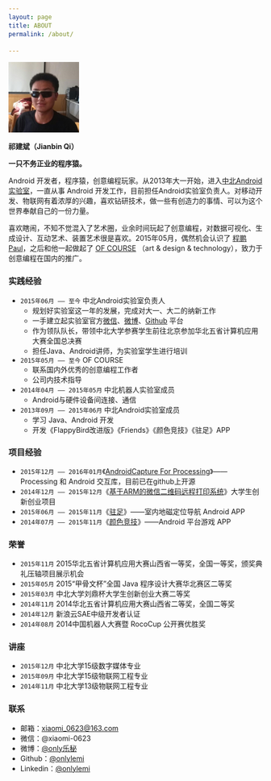 ```yaml
---
layout: page
title: ABOUT
permalink: /about/

---
```


![MyPhoto](https://raw.githubusercontent.com/onlylemi/onlylemi.github.io/master/assets/images/logo1.png)

**祁建斌（Jianbin Qi）**

**一只不务正业的程序猿。**

Android 开发者，程序猿，创意编程玩家。从2013年大一开始，进入[中北Android实验室](https://github.com/android-nuc)，一直从事 Android 开发工作，目前担任Android实验室负责人。对移动开发、物联网有着浓厚的兴趣，喜欢钻研技术，做一些有创造力的事情、可以为这个世界奉献自己的一份力量。

喜欢瞎闹，不知不觉混入了艺术圈，业余时间玩起了创意编程，对数据可视化、生成设计、互动艺术、装置艺术很是喜欢。2015年05月，偶然机会认识了 [程鹏Paul](https://www.linkedin.com/in/peng-cheng-3890b361/zh-cn)，之后和他一起做起了 [OF COURSE](http://www.ofcourse.io) （art & design & technology），致力于创意编程在国内的推广。

### 实践经验 

* `2015年06月 —— 至今` 中北Android实验室负责人
  * 规划好实验室这一年的发展，完成对大一、大二的纳新工作
  * 一手建立起实验室官方[微信](http://weixin.sogou.com/gzh?openid=oIWsFt7gdVp6eUKEfncHhRGiJNTY&ext=0rtEYLQriOMzgMDCwMjqKpLrqwiFfRwwgA9qhhNm8LIohMbTgUmZUkKe4boi0To9)、[微博](http://weibo.com/nuc4android)、[Github](https://github.com/android-nuc) 平台
  * 作为领队队长，带领中北大学参赛学生前往北京参加华北五省计算机应用大赛全国总决赛
  * 担任Java、Android讲师，为实验室学生进行培训
* `2015年05月 —— 至今` OF COURSE
  * 联系国内外优秀的创意编程工作者
  * 公司内技术指导
* `2014年04月 —— 2015年05月` 中北机器人实验室成员
  * Android与硬件设备间连接、通信
* `2013年09月 —— 2015年06月` 中北Android实验室成员
  * 学习 Java、Android 开发
  * 开发《FlappyBird改进版》《Friends》《颜色竞技》《驻足》APP

### 项目经验

* `2015年12月 —— 2016年01月`《[AndroidCapture For Processing](https://onlylemi.github.io/projects/processing-android-capture/)》——Processing 和 Android 交互库，目前已在github上开源
* `2014年12月 —— 2015年12月`《[基于ARM的微信二维码远程打印系统](https://onlylemi.github.io/projects/wechat-printer-apm/)》大学生创新创业项目
* `2015年06月 —— 2015年11月`《[驻足](https://onlylemi.github.io/projects/android-indoor/)》——室内地磁定位导航 Android APP
* `2014年07月 —— 2015年11月`《[颜色竞技](https://onlylemi.github.io/projects/android-color-game/)》——Android 平台游戏 APP

### 荣誉

* `2015年11月` 2015华北五省计算机应用大赛山西省一等奖，全国一等奖，颁奖典礼压轴项目展示机会
* `2015年05月` 2015“甲骨文杯”全国 Java 程序设计大赛华北赛区二等奖
* `2015年03月` 中北大学刘鼎杯大学生创新创业大赛二等奖
* `2014年11月` 2014华北五省计算机应用大赛山西省二等奖，全国二等奖
* `2014年12月` 新浪云SAE中级开发者认证
* `2014年08月` 2014中国机器人大赛暨 RocoCup 公开赛优胜奖

### 讲座

* `2015年12月` 中北大学15级数字媒体专业
* `2015年09月` 中北大学15级物联网工程专业
* `2014年11月` 中北大学13级物联网工程专业

### 联系

* 邮箱：xiaomi_0623@163.com
* 微信：@xiaomi-0623
* 微博：[@only乐秘](http://weibo.com/xiaomi-0623)
* Github：[@onlylemi](https://github.com/onlylemi)
* Linkedin：[@onlylemi](https://www.linkedin.com/in/onlylemi)